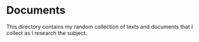 # Documents

This directory contains my random collection of texts and documents that I collect as I research the subject.



